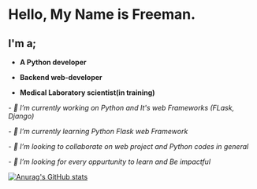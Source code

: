# Hello, My Name is Freeman.

## **I'm a;**

  - **A Python developer**

  - **Backend web-developer**

  - **Medical Laboratory scientist(in training)**

*- 🔭 I’m currently working on Python and It's web Frameworks (FLask, Django)*

*- 🌱 I’m currently learning Python Flask web Framework*

*- 👯 I’m looking to collaborate on web project and Python codes in general*

*- 🤔 I’m looking for every oppurtunity to learn and Be impactful*

[![Anurag's GitHub stats](https://github-readme-stats.vercel.app/api?username=Freeman-kuch)](https://github.com/anuraghazra/github-readme-stats)
